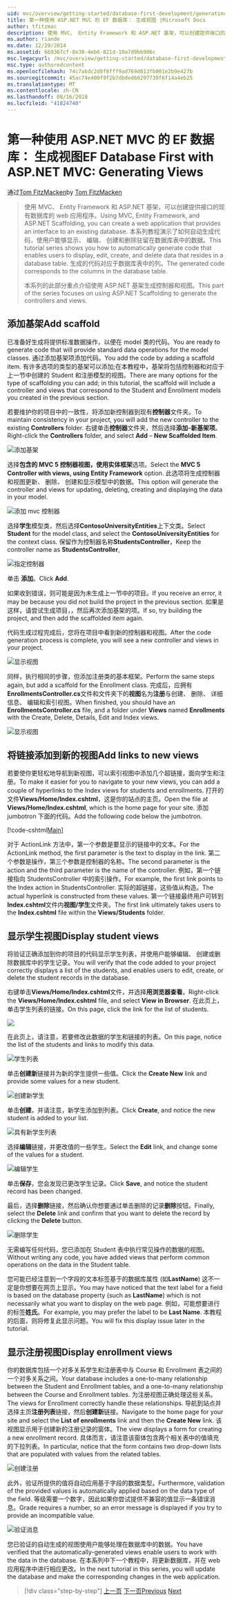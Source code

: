 ```yaml
---
uid: mvc/overview/getting-started/database-first-development/generating-views
title: 第一种使用 ASP.NET MVC 的 EF 数据库： 生成视图 |Microsoft Docs
author: tfitzmac
description: 使用 MVC、 Entity Framework 和 ASP.NET 基架，可以创建提供接口的现有数据库的 web 应用程序。 此教程系列...
ms.author: riande
ms.date: 12/29/2014
ms.assetid: 669367cf-8e30-4eb6-821d-10a7d9bb906c
msc.legacyurl: /mvc/overview/getting-started/database-first-development/generating-views
msc.type: authoredcontent
ms.openlocfilehash: 74c7abdc2d0f8fff9ad769d013fb001e2b9e427b
ms.sourcegitcommit: 45ac74e400f9f2b7dbded66297730f6f14a4eb25
ms.translationtype: MT
ms.contentlocale: zh-CN
ms.lasthandoff: 08/16/2018
ms.locfileid: "41824740"
---
```

<a name="ef-database-first-with-aspnet-mvc-generating-views"></a><span data-ttu-id="387ad-104">第一种使用 ASP.NET MVC 的 EF 数据库： 生成视图</span><span class="sxs-lookup"><span data-stu-id="387ad-104">EF Database First with ASP.NET MVC: Generating Views</span></span>
====================
<span data-ttu-id="387ad-105">通过[Tom FitzMacken](https://github.com/tfitzmac)</span><span class="sxs-lookup"><span data-stu-id="387ad-105">by [Tom FitzMacken](https://github.com/tfitzmac)</span></span>

> <span data-ttu-id="387ad-106">使用 MVC、 Entity Framework 和 ASP.NET 基架，可以创建提供接口的现有数据库的 web 应用程序。</span><span class="sxs-lookup"><span data-stu-id="387ad-106">Using MVC, Entity Framework, and ASP.NET Scaffolding, you can create a web application that provides an interface to an existing database.</span></span> <span data-ttu-id="387ad-107">本系列教程演示了如何自动生成代码，使用户能够显示、 编辑、 创建和删除驻留在数据库表中的数据。</span><span class="sxs-lookup"><span data-stu-id="387ad-107">This tutorial series shows you how to automatically generate code that enables users to display, edit, create, and delete data that resides in a database table.</span></span> <span data-ttu-id="387ad-108">生成的代码对应于数据库表中的列。</span><span class="sxs-lookup"><span data-stu-id="387ad-108">The generated code corresponds to the columns in the database table.</span></span>
> 
> <span data-ttu-id="387ad-109">本系列的此部分重点介绍使用 ASP.NET 基架生成控制器和视图。</span><span class="sxs-lookup"><span data-stu-id="387ad-109">This part of the series focuses on using ASP.NET Scaffolding to generate the controllers and views.</span></span>


## <a name="add-scaffold"></a><span data-ttu-id="387ad-110">添加基架</span><span class="sxs-lookup"><span data-stu-id="387ad-110">Add scaffold</span></span>

<span data-ttu-id="387ad-111">已准备好生成将提供标准数据操作，以便在 model 类的代码。</span><span class="sxs-lookup"><span data-stu-id="387ad-111">You are ready to generate code that will provide standard data operations for the model classes.</span></span> <span data-ttu-id="387ad-112">通过添加基架项添加代码。</span><span class="sxs-lookup"><span data-stu-id="387ad-112">You add the code by adding a scaffold item.</span></span> <span data-ttu-id="387ad-113">有许多选项的类型的基架可以添加;在本教程中，基架将包括控制器和对应于上一节中创建的 Student 和注册模型的视图。</span><span class="sxs-lookup"><span data-stu-id="387ad-113">There are many options for the type of scaffolding you can add; in this tutorial, the scaffold will include a controller and views that correspond to the Student and Enrollment models you created in the previous section.</span></span>

<span data-ttu-id="387ad-114">若要维护你的项目中的一致性，将添加新控制器到现有**控制器**文件夹。</span><span class="sxs-lookup"><span data-stu-id="387ad-114">To maintain consistency in your project, you will add the new controller to the existing **Controllers** folder.</span></span> <span data-ttu-id="387ad-115">右键单击**控制器**文件夹，然后选择**添加**–**新基架项**。</span><span class="sxs-lookup"><span data-stu-id="387ad-115">Right-click the **Controllers** folder, and select **Add** – **New Scaffolded Item**.</span></span>

![添加基架](generating-views/_static/image1.png)

<span data-ttu-id="387ad-117">选择**包含的 MVC 5 控制器视图，使用实体框架**选项。</span><span class="sxs-lookup"><span data-stu-id="387ad-117">Select the **MVC 5 Controller with views, using Entity Framework** option.</span></span> <span data-ttu-id="387ad-118">此选项将生成控制器和视图更新、 删除、 创建和显示模型中的数据。</span><span class="sxs-lookup"><span data-stu-id="387ad-118">This option will generate the controller and views for updating, deleting, creating and displaying the data in your model.</span></span>

![添加 mvc 控制器](generating-views/_static/image2.png)

<span data-ttu-id="387ad-120">选择**学生**模型类，然后选择**ContosoUniversityEntities**上下文类。</span><span class="sxs-lookup"><span data-stu-id="387ad-120">Select **Student** for the model class, and select the **ContosoUniversityEntities** for the context class.</span></span> <span data-ttu-id="387ad-121">保留作为控制器名称**StudentsController**，</span><span class="sxs-lookup"><span data-stu-id="387ad-121">Keep the controller name as **StudentsController**,</span></span>

![指定控制器](generating-views/_static/image3.png)

<span data-ttu-id="387ad-123">单击 **添加**。</span><span class="sxs-lookup"><span data-stu-id="387ad-123">Click **Add**.</span></span>

<span data-ttu-id="387ad-124">如果收到错误，则可能是因为未生成上一节中的项目。</span><span class="sxs-lookup"><span data-stu-id="387ad-124">If you receive an error, it may be because you did not build the project in the previous section.</span></span> <span data-ttu-id="387ad-125">如果是这样，请尝试生成项目，，然后再次添加基架的项。</span><span class="sxs-lookup"><span data-stu-id="387ad-125">If so, try building the project, and then add the scaffolded item again.</span></span>

<span data-ttu-id="387ad-126">代码生成过程完成后，您将在项目中看到新的控制器和视图。</span><span class="sxs-lookup"><span data-stu-id="387ad-126">After the code generation process is complete, you will see a new controller and views in your project.</span></span>

![显示视图](generating-views/_static/image4.png)

<span data-ttu-id="387ad-128">同样，执行相同的步骤，但添加注册类的基本框架。</span><span class="sxs-lookup"><span data-stu-id="387ad-128">Perform the same steps again, but add a scaffold for the Enrollment class.</span></span> <span data-ttu-id="387ad-129">完成后，应拥有**EnrollmentsController.cs**文件和文件夹下的**视图**名为**注册**与创建、 删除、 详细信息、 编辑和索引视图。</span><span class="sxs-lookup"><span data-stu-id="387ad-129">When finished, you should have an **EnrollmentsController.cs** file, and a folder under **Views** named **Enrollments** with the Create, Delete, Details, Edit and Index views.</span></span>

![显示视图](generating-views/_static/image5.png)

## <a name="add-links-to-new-views"></a><span data-ttu-id="387ad-131">将链接添加到新的视图</span><span class="sxs-lookup"><span data-stu-id="387ad-131">Add links to new views</span></span>

<span data-ttu-id="387ad-132">若要使你更轻松地导航到新视图，可以索引视图中添加几个超链接，面向学生和注册。</span><span class="sxs-lookup"><span data-stu-id="387ad-132">To make it easier for you to navigate to your new views, you can add a couple of hyperlinks to the Index views for students and enrollments.</span></span> <span data-ttu-id="387ad-133">打开的文件**Views/Home/Index.cshtml**，这是你的站点的主页。</span><span class="sxs-lookup"><span data-stu-id="387ad-133">Open the file at **Views/Home/Index.cshtml**, which is the home page for your site.</span></span> <span data-ttu-id="387ad-134">添加 jumbotron 下面的代码。</span><span class="sxs-lookup"><span data-stu-id="387ad-134">Add the following code below the jumbotron.</span></span>

[!code-cshtml[Main](generating-views/samples/sample1.cshtml)]

<span data-ttu-id="387ad-135">对于 ActionLink 方法中，第一个参数是要显示的链接中的文本。</span><span class="sxs-lookup"><span data-stu-id="387ad-135">For the ActionLink method, the first parameter is the text to display in the link.</span></span> <span data-ttu-id="387ad-136">第二个参数是操作，第三个参数是控制器的名称。</span><span class="sxs-lookup"><span data-stu-id="387ad-136">The second parameter is the action and the third parameter is the name of the controller.</span></span> <span data-ttu-id="387ad-137">例如，第一个链接指向 StudentsController 中的索引操作。</span><span class="sxs-lookup"><span data-stu-id="387ad-137">For example, the first link points to the Index action in StudentsController.</span></span> <span data-ttu-id="387ad-138">实际的超链接，这些值从构造。</span><span class="sxs-lookup"><span data-stu-id="387ad-138">The actual hyperlink is constructed from these values.</span></span> <span data-ttu-id="387ad-139">第一个链接最终用户可转到**Index.cshtml**文件内**视图/学生**文件夹。</span><span class="sxs-lookup"><span data-stu-id="387ad-139">The first link ultimately takes users to the **Index.cshtml** file within the **Views/Students** folder.</span></span>

## <a name="display-student-views"></a><span data-ttu-id="387ad-140">显示学生视图</span><span class="sxs-lookup"><span data-stu-id="387ad-140">Display student views</span></span>

<span data-ttu-id="387ad-141">将验证正确添加到你的项目的代码显示学生列表，并使用户能够编辑、 创建或删除数据库中的学生记录。</span><span class="sxs-lookup"><span data-stu-id="387ad-141">You will verify that the code added to your project correctly displays a list of the students, and enables users to edit, create, or delete the student records in the database.</span></span>

<span data-ttu-id="387ad-142">右键单击**Views/Home/Index.cshtml**文件，并选择**用浏览器查看**。</span><span class="sxs-lookup"><span data-stu-id="387ad-142">Right-click the **Views/Home/Index.cshtml** file, and select **View in Browser**.</span></span> <span data-ttu-id="387ad-143">在此页上，单击学生列表的链接。</span><span class="sxs-lookup"><span data-stu-id="387ad-143">On this page, click the link for the list of students.</span></span>

![](generating-views/_static/image6.png)

<span data-ttu-id="387ad-144">在此页上，请注意，若要修改此数据的学生和链接的列表。</span><span class="sxs-lookup"><span data-stu-id="387ad-144">On this page, notice the list of the students and links to modify this data.</span></span>

![学生列表](generating-views/_static/image7.png)

<span data-ttu-id="387ad-146">单击**创建新**链接并为新的学生提供一些值。</span><span class="sxs-lookup"><span data-stu-id="387ad-146">Click the **Create New** link and provide some values for a new student.</span></span>

![创建新学生](generating-views/_static/image8.png)

<span data-ttu-id="387ad-148">单击**创建**，并请注意，新学生添加到列表。</span><span class="sxs-lookup"><span data-stu-id="387ad-148">Click **Create**, and notice the new student is added to your list.</span></span>

![具有新学生列表](generating-views/_static/image9.png)

<span data-ttu-id="387ad-150">选择**编辑**链接，并更改值的一些学生。</span><span class="sxs-lookup"><span data-stu-id="387ad-150">Select the **Edit** link, and change some of the values for a student.</span></span>

![编辑学生](generating-views/_static/image10.png)

<span data-ttu-id="387ad-152">单击**保存**，您会发现已更改学生记录。</span><span class="sxs-lookup"><span data-stu-id="387ad-152">Click **Save**, and notice the student record has been changed.</span></span>

<span data-ttu-id="387ad-153">最后，选择**删除**链接，然后确认你想要通过单击删除的记录**删除**按钮。</span><span class="sxs-lookup"><span data-stu-id="387ad-153">Finally, select the **Delete** link and confirm that you want to delete the record by clicking the **Delete** button.</span></span>

![删除学生](generating-views/_static/image11.png)

<span data-ttu-id="387ad-155">无需编写任何代码，您已添加在 Student 表中执行常见操作的数据的视图。</span><span class="sxs-lookup"><span data-stu-id="387ad-155">Without writing any code, you have added views that perform common operations on the data in the Student table.</span></span>

<span data-ttu-id="387ad-156">您可能已经注意到一个字段的文本标签基于的数据库属性 (如**LastName**) 这不一定是你想要在网页上显示。</span><span class="sxs-lookup"><span data-stu-id="387ad-156">You may have noticed that the text label for a field is based on the database property (such as **LastName**) which is not necessarily what you want to display on the web page.</span></span> <span data-ttu-id="387ad-157">例如，可能想要进行的标签**姓氏**。</span><span class="sxs-lookup"><span data-stu-id="387ad-157">For example, you may prefer the label to be **Last Name**.</span></span> <span data-ttu-id="387ad-158">本教程的后面，则将修复此显示问题。</span><span class="sxs-lookup"><span data-stu-id="387ad-158">You will fix this display issue later in the tutorial.</span></span>

## <a name="display-enrollment-views"></a><span data-ttu-id="387ad-159">显示注册视图</span><span class="sxs-lookup"><span data-stu-id="387ad-159">Display enrollment views</span></span>

<span data-ttu-id="387ad-160">你的数据库包括一个对多关系学生和注册表中与 Course 和 Enrollment 表之间的一个对多关系之间。</span><span class="sxs-lookup"><span data-stu-id="387ad-160">Your database includes a one-to-many relationship between the Student and Enrollment tables, and a one-to-many relationship between the Course and Enrollment tables.</span></span> <span data-ttu-id="387ad-161">为注册视图正确处理这些关系。</span><span class="sxs-lookup"><span data-stu-id="387ad-161">The views for Enrollment correctly handle these relationships.</span></span> <span data-ttu-id="387ad-162">导航到站点并选择主页**注册列表**链接，然后**创建新**链接。</span><span class="sxs-lookup"><span data-stu-id="387ad-162">Navigate to the home page for your site and select the **List of enrollments** link and then the **Create New** link.</span></span> <span data-ttu-id="387ad-163">该视图显示用于创建新的注册记录的窗体。</span><span class="sxs-lookup"><span data-stu-id="387ad-163">The view displays a form for creating a new enrollment record.</span></span> <span data-ttu-id="387ad-164">具体而言，请注意该窗体包含两个相关表中的值填充的下拉列表。</span><span class="sxs-lookup"><span data-stu-id="387ad-164">In particular, notice that the form contains two drop-down lists that are populated with values from the related tables.</span></span>

![创建注册](generating-views/_static/image12.png)

<span data-ttu-id="387ad-166">此外，验证所提供的值将自动应用基于字段的数据类型。</span><span class="sxs-lookup"><span data-stu-id="387ad-166">Furthermore, validation of the provided values is automatically applied based on the data type of the field.</span></span> <span data-ttu-id="387ad-167">等级需要一个数字，因此如果你尝试提供不兼容的值显示一条错误消息。</span><span class="sxs-lookup"><span data-stu-id="387ad-167">Grade requires a number, so an error message is displayed if you try to provide an incompatible value.</span></span>

![验证消息](generating-views/_static/image13.png)

<span data-ttu-id="387ad-169">您已验证的自动生成的视图使用户能够处理在数据库中的数据。</span><span class="sxs-lookup"><span data-stu-id="387ad-169">You have verified that the automatically-generated views enable users to work with the data in the database.</span></span> <span data-ttu-id="387ad-170">在本系列中下一个教程中，将更新数据库，并在 web 应用程序中进行相应更改。</span><span class="sxs-lookup"><span data-stu-id="387ad-170">In the next tutorial in this series, you will update the database and make the corresponding changes in the web application.</span></span>

> [!div class="step-by-step"]
> <span data-ttu-id="387ad-171">[上一页](creating-the-web-application.md)
> [下一页](changing-the-database.md)</span><span class="sxs-lookup"><span data-stu-id="387ad-171">[Previous](creating-the-web-application.md)
[Next](changing-the-database.md)</span></span>
